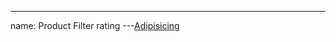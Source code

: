 
---
name: Product Filter rating
---<a href="#" class="product-filter-rating--anchor">Adipisicing</a>